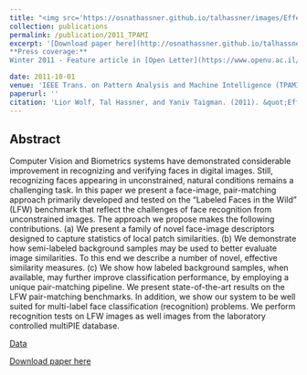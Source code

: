 ```yaml
---
title: "<img src='https://osnathassner.github.io/talhassner/images/Effective Unconstrained Face Recognition - Icon.jpg' width='80'> Effective Unconstrained Face Recognition by Combining Multiple Descriptors and Learned Background Statistics"
collection: publications
permalink: /publication/2011_TPAMI
excerpt: '[Download paper here](http://osnathassner.github.io/talhassner/files/WolfHassnerTaigman_TPAMI2011.pdf)<br/><br/>
**Press coverage:**
Winter 2011 - Feature article in [Open Letter](https://www.openu.ac.il/newsletter-eng/previous.html), The Open University of Israel Magazine. [Available online](https://www.openu.ac.il/newsletter-eng/2011-1/computers_sights.html).'

date: 2011-10-01
venue: 'IEEE Trans. on Pattern Analysis and Machine Intelligence (TPAMI), 33(10)'
paperurl: ''
citation: 'Lior Wolf, Tal Hassner, and Yaniv Taigman. (2011). &quot;Effective Unconstrained Face Recognition by Combining Multiple Descriptors and Learned Background Statistics.&quot; <i>IEEE Trans. on Pattern Analysis and Machine Intelligence (TPAMI), 33(10)</i>.'
---
```


Abstract
------
Computer Vision and Biometrics systems have demonstrated considerable improvement in recognizing and verifying faces in digital images. Still, recognizing faces appearing in unconstrained, natural conditions remains a challenging task. In this paper we present a face-image, pair-matching approach primarily developed and tested on the “Labeled Faces in the Wild” (LFW) benchmark that reflect the challenges of face recognition from unconstrained images. The approach we propose makes the following contributions. (a) We present a family of novel face-image descriptors designed to capture statistics of local patch similarities. (b) We demonstrate how semi-labeled background samples may be used to better evaluate image similarities. To this end we describe a number of novel, effective similarity measures. (c) We show how labeled background samples, when available, may further improve classification performance, by employing a unique pair-matching pipeline. We present state-of-the-art results on the LFW pair-matching benchmarks. In addition, we show our system to be well suited for multi-label face classification (recognition) problems. We perform recognition tests on LFW images as well images from the laboratory controlled multiPIE database.


[Data](https://www.openu.ac.il/home/hassner/data/lfwa/)

[Download paper here](http://osnathassner.github.io/talhassner/files/WolfHassnerTaigman_TPAMI2011.pdf)

